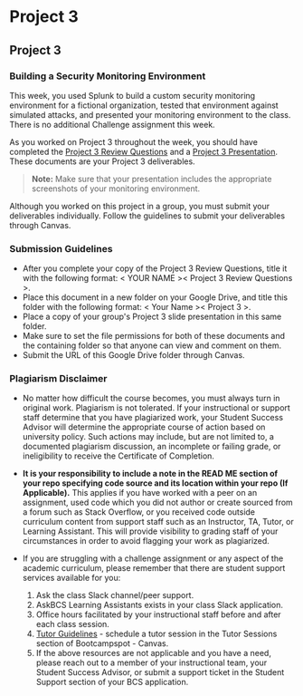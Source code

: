 # Project 3

## Project 3 <assignment>

### Building a Security Monitoring Environment

This week, you used Splunk to build a custom security monitoring environment for a fictional organization, tested that environment against simulated attacks, and presented your monitoring environment to the class. There is no additional Challenge assignment this week.

As you worked on Project 3 throughout the week, you should have completed the [Project 3 Review Questions](https://docs.google.com/document/d/18JLq4dUf4zrL-6eqTNumXicpvpUDbHxPnZx2kOzwYoQ/copy) and a [Project 3 Presentation](https://docs.google.com/presentation/d/1zekNOhsbKk-Jtmobsq9jslh1CYN-wlJDIOBFUC0Lb2s/copy). These documents are your Project 3 deliverables. 

> **Note:** Make sure that your presentation includes the appropriate screenshots of your monitoring environment.

Although you worked on this project in a group, you must submit your deliverables individually. Follow the guidelines to submit your deliverables through Canvas.

### Submission Guidelines

* After you complete your copy of the Project 3 Review Questions, title it with the following format: < YOUR NAME >< Project 3 Review Questions >.
* Place this document in a new folder on your Google Drive, and title this folder with the following format: < Your Name >< Project 3 >.
* Place a copy of your group's Project 3 slide presentation in this same folder.
* Make sure to set the file permissions for both of these documents and the containing folder so that anyone can view and comment on them.
* Submit the URL of this Google Drive folder through Canvas.

### Plagiarism Disclaimer
* No matter how difficult the course becomes, you must always turn in original work. Plagiarism is not tolerated. If your instructional or support staff determine that you have plagiarized work, your Student Success Advisor will determine the appropriate course of action based on university policy. Such actions may include, but are not limited to, a documented plagiarism discussion, an incomplete or failing grade, or ineligibility to receive the Certificate of Completion.

* __It is your responsibility to include a note in the READ ME section of your repo specifying code source and its location within your repo (If Applicable).__ This applies if you have worked with a peer on an assignment, used code which you did not author or create sourced from a forum such as Stack Overflow, or you received code outside curriculum content from support staff such as an Instructor, TA, Tutor, or Learning Assistant. This will provide visibility to grading staff of your circumstances in order to avoid flagging your work as plagiarized.

* If you are struggling with a challenge assignment or any aspect of the academic curriculum, please remember that there are student support services available for you:
    1. Ask the class Slack channel/peer support.
    2. AskBCS Learning Assistants exists in your class Slack application.
    3. Office hours facilitated by your instructional staff before and after each class session.
    4. [Tutor Guidelines](https://docs.google.com/document/d/1hTldEfWhX21B_Vz9ZentkPeziu4pPfnwiZbwQB27E90/edit#heading=h.sv8pplcsduz4) - schedule a tutor session in the Tutor Sessions section of Bootcampspot - Canvas.
    5. If the above resources are not applicable and you have a need, please reach out to a member of your instructional         team, your Student Success Advisor, or submit a support ticket in the Student Support section of your BCS application. 

